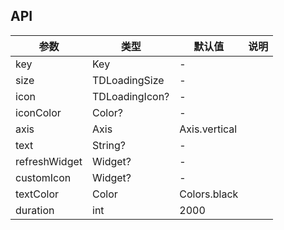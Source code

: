 ## API

| 参数 | 类型 | 默认值 | 说明 |
| --- | --- | --- | --- |
| key | Key | - |  |
| size | TDLoadingSize | - |  |
| icon | TDLoadingIcon? | - |  |
| iconColor | Color? | - |  |
| axis | Axis | Axis.vertical |  |
| text | String? | - |  |
| refreshWidget | Widget? | - |  |
| customIcon | Widget? | - |  |
| textColor | Color | Colors.black |  |
| duration | int | 2000 |  |
